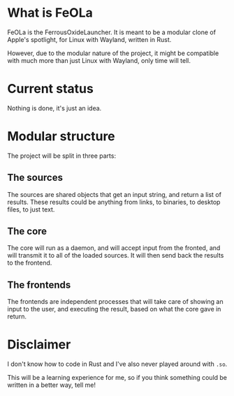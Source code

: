 # What is FeOLa

FeOLa is the FerrousOxideLauncher. It is meant to be a modular clone of
Apple's spotlight, for Linux with Wayland, written in Rust.

However, due to the modular nature of the project, it might be compatible with
much more than just Linux with Wayland, only time will tell.

# Current status

Nothing is done, it's just an idea.

# Modular structure

The project will be split in three parts:

## The sources

The sources are shared objects that get an input string, and return a list of
results. These results could be anything from links, to binaries, to desktop
files, to just text.

## The core

The core will run as a daemon, and will accept input from the fronted, and will
transmit it to all of the loaded sources. It will then send back the results to
the frontend.

## The frontends

The frontends are independent processes that will take care of showing an input
to the user, and executing the result, based on what the core gave in return.

# Disclaimer

I don't know how to code in Rust and I've also never played around with `.so`.

This will be a learning experience for me, so if you think something could be
written in a better way, tell me!

